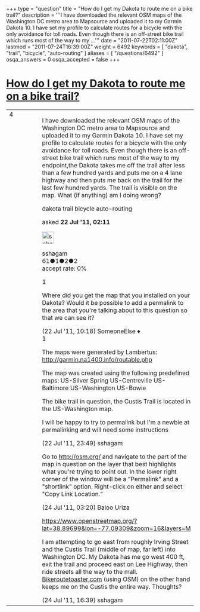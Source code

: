 +++
type = "question"
title = "How do I get my Dakota to route me on a bike trail?"
description = '''I have downloaded the relevant OSM maps of the Washington DC metro area to Mapsource and uploaded it to my Garmin Dakota 10. I have set my profile to calculate routes for a bicycle with the only avoidance for toll roads. Even though there is an off-street bike trail which runs most of the way to my ...'''
date = "2011-07-22T02:11:00Z"
lastmod = "2011-07-24T16:39:00Z"
weight = 6492
keywords = [ "dakota", "trail", "bicycle", "auto-routing" ]
aliases = [ "/questions/6492" ]
osqa_answers = 0
osqa_accepted = false
+++

<div class="headNormal">

# [How do I get my Dakota to route me on a bike trail?](/questions/6492/how-do-i-get-my-dakota-to-route-me-on-a-bike-trail)

</div>

<div id="main-body">

<div id="askform">

<table id="question-table" style="width:100%;">
<colgroup>
<col style="width: 50%" />
<col style="width: 50%" />
</colgroup>
<tbody>
<tr>
<td style="width: 30px; vertical-align: top"><div class="vote-buttons">
<span id="post-6492-upvote" class="ajax-command post-vote up" rel="nofollow" title="I like this post (click again to cancel)"> </span>
<div id="post-6492-score" class="post-score" title="current number of votes">
4
</div>
<span id="post-6492-downvote" class="ajax-command post-vote down" rel="nofollow" title="I dont like this post (click again to cancel)"> </span> <span id="favorite-mark" class="ajax-command favorite-mark" rel="nofollow" title="mark/unmark this question as favorite (click again to cancel)"> </span>
<div id="favorite-count" class="favorite-count">
&#10;</div>
</div></td>
<td><div id="item-right">
<div class="question-body">
<p>I have downloaded the relevant OSM maps of the Washington DC metro area to Mapsource and uploaded it to my Garmin Dakota 10. I have set my profile to calculate routes for a bicycle with the only avoidance for toll roads. Even though there is an off-street bike trail which runs most of the way to my endpoint,the Dakota takes me off the trail after less than a few hundred yards and puts me on a 4 lane highway and then puts me back on the trail for the last few hundred yards. The trail is visible on the map. What (if anything) am I doing wrong?</p>
</div>
<div id="question-tags" class="tags-container tags">
<span class="post-tag tag-link-dakota" rel="tag" title="see questions tagged &#39;dakota&#39;">dakota</span> <span class="post-tag tag-link-trail" rel="tag" title="see questions tagged &#39;trail&#39;">trail</span> <span class="post-tag tag-link-bicycle" rel="tag" title="see questions tagged &#39;bicycle&#39;">bicycle</span> <span class="post-tag tag-link-auto-routing" rel="tag" title="see questions tagged &#39;auto-routing&#39;">auto-routing</span>
</div>
<div id="question-controls" class="post-controls">
&#10;</div>
<div class="post-update-info-container">
<div class="post-update-info post-update-info-user">
<p>asked <strong>22 Jul '11, 02:11</strong></p>
<img src="https://secure.gravatar.com/avatar/791a23f4b769f035ac6ab363777ac269?s=32&amp;d=identicon&amp;r=g" class="gravatar" width="32" height="32" alt="sshagam&#39;s gravatar image" />
<p><span>sshagam</span><br />
<span class="score" title="61 reputation points">61</span><span title="1 badges"><span class="badge1">●</span><span class="badgecount">1</span></span><span title="2 badges"><span class="silver">●</span><span class="badgecount">2</span></span><span title="2 badges"><span class="bronze">●</span><span class="badgecount">2</span></span><br />
<span class="accept_rate" title="Rate of the user&#39;s accepted answers">accept rate:</span> <span title="sshagam has no accepted answers">0%</span></p>
</div>
</div>
<div id="comments-container-6492" class="comments-container">
<span id="6493"></span>
<div id="comment-6493" class="comment">
<div id="post-6493-score" class="comment-score">
1
</div>
<div class="comment-text">
<p>Where did you get the map that you installed on your Dakota? Would it be possible to add a permalink to the area that you're talking about to this question so that we can see it?</p>
</div>
<div id="comment-6493-info" class="comment-info">
<span class="comment-age">(22 Jul '11, 10:18)</span> <span class="comment-user userinfo">SomeoneElse ♦</span>
</div>
</div>
<span id="6502"></span>
<div id="comment-6502" class="comment">
<div id="post-6502-score" class="comment-score">
1
</div>
<div class="comment-text">
<p>The maps were generated by Lambertus: <a href="http://garmin.na1400.info/routable.php">http://garmin.na1400.info/routable.php</a></p>
<p>The map was created using the following predefined maps: US-Silver Spring US-Centreville US-Baltimore US-Washington US-Bowie</p>
<p>The bike trail in question, the Custis Trail is located in the US-Washington map.</p>
<p>I will be happy to try to permalink but I'm a newbie at permalinking and will need some instructions</p>
</div>
<div id="comment-6502-info" class="comment-info">
<span class="comment-age">(22 Jul '11, 23:49)</span> <span class="comment-user userinfo">sshagam</span>
</div>
</div>
<span id="6525"></span>
<div id="comment-6525" class="comment">
<div id="post-6525-score" class="comment-score">
&#10;</div>
<div class="comment-text">
<p>Go to <a href="http://osm.org/">http://osm.org/</a> and navigate to the part of the map in question on the layer that best highlights what you're trying to point out. In the lower right corner of the window will be a "Permalink" and a "shortlink" option. Right-click on either and select "Copy Link Location."</p>
</div>
<div id="comment-6525-info" class="comment-info">
<span class="comment-age">(24 Jul '11, 03:20)</span> <span class="comment-user userinfo">Baloo Uriza</span>
</div>
</div>
<span id="6531"></span>
<div id="comment-6531" class="comment">
<div id="post-6531-score" class="comment-score">
&#10;</div>
<div class="comment-text">
<p><a href="https://www.openstreetmap.org/?lat=38.89699&amp;lon=-77.09309&amp;zoom=16&amp;layers=M">https://www.openstreetmap.org/?lat=38.89699&amp;lon=-77.09309&amp;zoom=16&amp;layers=M</a></p>
<p>I am attempting to go east from roughly Irving Street and the Custis Trail (middle of map, far left) into Washington DC. My Dakota has me go west 400 ft, exit the trail and proceed east on Lee Highway, then ride streets all the way to the mall. <a href="http://Bikeroutetoaster.com">Bikeroutetoaster.com</a> (using OSM) on the other hand keeps me on the Custis the entire way. Thoughts?</p>
</div>
<div id="comment-6531-info" class="comment-info">
<span class="comment-age">(24 Jul '11, 16:39)</span> <span class="comment-user userinfo">sshagam</span>
</div>
</div>
</div>
<div id="comment-tools-6492" class="comment-tools">
&#10;</div>
<div class="clear">
&#10;</div>
<div id="comment-6492-form-container" class="comment-form-container">
&#10;</div>
<div class="clear">
&#10;</div>
</div></td>
</tr>
</tbody>
</table>

</div>

</div>

